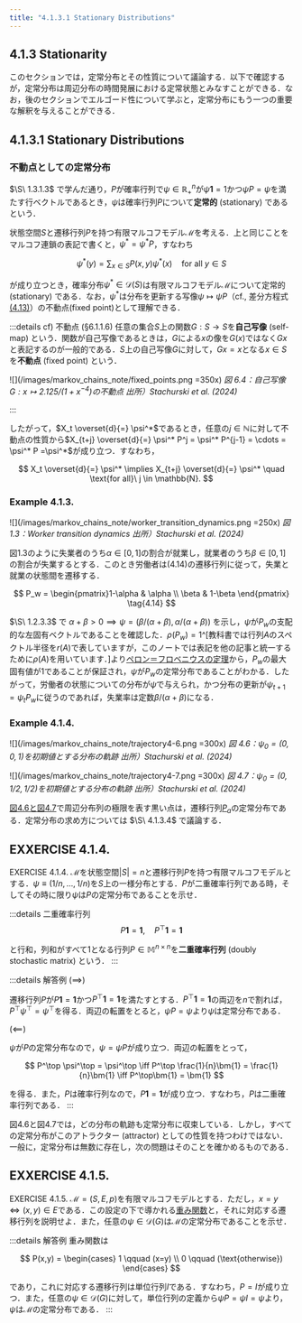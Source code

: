 ```yaml
---
title: "4.1.3.1 Stationary Distributions"
---
```


## 4.1.3 Stationarity

このセクションでは，定常分布とその性質について議論する．以下で確認するが，定常分布は周辺分布の時間発展における定常状態とみなすことができる．なお，後のセクションでエルゴード性について学ぶと，定常分布にもう一つの重要な解釈を与えることができる．

## 4.1.3.1  Stationary Distributions

### 不動点としての定常分布

$\S\ 1.3.1.3$ で学んだ通り，$P$が確率行列で$\psi \in \mathbb{R}_+^n$が$\psi\bm{1} = 1$かつ$\psi P = \psi$を満たす行ベクトルであるとき，$\psi$は確率行列$P$について**定常的** (stationary) であるという．

状態空間$S$と遷移行列$P$を持つ有限マルコフモデル$\mathscr{M}$を考える．上と同じことをマルコフ連鎖の表記で書くと，$\psi^* = \psi^* P$，すなわち

$$
\psi^*(y) = \sum_{x \in S} P(x,y)\psi^*(x) \quad \text{for all}\ y \in S
$$

が成り立つとき，確率分布$\psi^* \in \mathscr{D}(S)$は有限マルコフモデル$\mathscr{M}$について定常的 (stationary) である．なお，$\psi^*$は分布を更新する写像$\psi \mapsto \psi P$（cf., 差分方程式[$(4.13)$](https://zenn.dev/nagayu71/books/markov_chains_note/viewer/updating_marginal_distributions#forward-equation-and-forward-operator)）の不動点(fixed point)として理解できる．

:::details cf) 不動点 (§6.1.1.6)
任意の集合$S$上の関数$G: S\to S$を**自己写像** (self-map) という．関数が自己写像であるときは，$G$による$x$の像を$G(x)$ではなく$Gx$と表記するのが一般的である．$S$上の自己写像$G$に対して，$Gx = x$となる$x \in S$を**不動点** (fixed point) という．

![](/images/markov_chains_note/fixed_points.png =350x)
*図 6.4：自己写像$G: x \mapsto 2.125/(1+x^{-4})$の不動点
出所）Stachurski et al. (2024)*

:::

したがって，$X_t \overset{d}{=} \psi^*$であるとき，任意の$j \in \mathbb{N}$に対して不動点の性質から$X_{t+j} \overset{d}{=} \psi^* P^j = \psi^* P^{j-1} = \cdots = \psi^* P =\psi^*$が成り立つ．すなわち，

$$
X_t \overset{d}{=} \psi^* \implies X_{t+j} \overset{d}{=} \psi^* \quad \text{for all}\ j \in \mathbb{N}.
$$

### Example 4.1.3.

![](/images/markov_chains_note/worker_transition_dynamics.png =250x)
*図 1.3：Worker transition dynamics
出所）Stachurski et al. (2024)*

図1.3のように失業者のうち$\alpha \in [0,1]$の割合が就業し，就業者のうち$\beta \in [0,1]$の割合が失業するとする．このとき労働者は$(4.14)$の遷移行列に従って，失業と就業の状態間を遷移する．

$$
P_w = 
\begin{pmatrix}1-\alpha & \alpha \\ \beta & 1-\beta \end{pmatrix} \tag{4.14}
$$

$\S\ 1.2.3.3$ で $\alpha+\beta>0 \implies \psi = \left(\beta/(\alpha+\beta),\alpha/(\alpha+\beta)\right)$ を示し，$\psi$が$P_w$の支配的な左固有ベクトルであることを確認した．$\rho(P_w) = 1$^[教科書では行列$A$のスペクトル半径を$r(A)$で表していますが，このノートでは表記を他の記事と統一するために$\rho(A)$を用いています．]より[ペロン＝フロベニウスの定理](https://zenn.dev/nagayu71/articles/dc49767d388f98#%E3%83%9A%E3%83%AD%E3%83%B3%EF%BC%9D%E3%83%95%E3%83%AD%E3%83%99%E3%83%8B%E3%82%A6%E3%82%B9%E3%81%AE%E5%AE%9A%E7%90%86)から，$P_w$の最大固有値が$1$であることが保証され，$\psi$が$P_w$の定常分布であることがわかる．したがって，労働者の状態についての分布が$\psi$で与えられ，かつ分布の更新が$\psi_{t+1} = \psi_t P_w$に従うのであれば，失業率は定数$\beta/(\alpha+\beta)$になる．

### Example 4.1.4.

![](/images/markov_chains_note/trajectory4-6.png =300x)
*図 4.6：$\psi_0=(0,0,1)$を初期値とする分布の軌跡
出所）Stachurski et al. (2024)*

![](/images/markov_chains_note/trajectory4-7.png =300x)
*図 4.7：$\psi_0=(0,1/2,1/2)$を初期値とする分布の軌跡
出所）Stachurski et al. (2024)*

[図4.6と図4.7](https://zenn.dev/nagayu71/books/markov_chains_note/viewer/trajectories_in_the_long_run#%E5%88%86%E5%B8%83%E3%81%AE%E8%BB%8C%E8%B7%A1)で周辺分布列の極限を表す黒い点は，遷移行列[$P_a$](https://zenn.dev/nagayu71/books/markov_chains_note/viewer/transition_matrices#%E9%81%B7%E7%A7%BB%E8%A1%8C%E5%88%97)の定常分布である．定常分布の求め方については $\S\ 4.1.3.4$ で議論する．

## EXXERCISE 4.1.4.

$\text{EXERCISE 4.1.4.}$ $\mathscr{M}$を状態空間$|S|=n$と遷移行列$P$を持つ有限マルコフモデルとする．$\psi \equiv (1/n, \ldots, 1/n)$を$S$上の一様分布とする．$P$が二重確率行列である時，そしてその時に限り$\psi$は$P$の定常分布であることを示せ．

:::details 二重確率行列
$$
P\bm{1} = \bm{1},\quad P^\top\bm{1} = \bm{1}
$$

と行和，列和がすべて$1$となる行列$P\in\mathbb{M}^{n\times n}$を**二重確率行列** (doubly stochastic matrix) という．
:::

:::details 解答例
($\implies$)

遷移行列$P$が$P\bm{1} = \bm{1}$かつ$P^\top\bm{1} = \bm{1}$を満たすとする．$P^\top\bm{1} = \bm{1}$の両辺を$n$で割れば，$P^\top\psi^\top = \psi^\top$を得る．両辺の転置をとると，$\psi P = \psi$より$\psi$は定常分布である．

($\impliedby$)

$\psi$が$P$の定常分布なので，$\psi = \psi P$が成り立つ．両辺の転置をとって，

$$
P^\top \psi^\top = \psi^\top \iff P^\top \frac{1}{n}\bm{1} = \frac{1}{n}\bm{1} \iff P^\top\bm{1} = \bm{1}
$$

を得る．また，$P$は確率行列なので，$P\bm{1} = \bm{1}$が成り立つ．すなわち，$P$は二重確率行列である．
:::

図4.6と図4.7では，どの分布の軌跡も定常分布に収束している．しかし，すべての定常分布がこのアトラクター (attractor) としての性質を持つわけではない．一般に，定常分布は無数に存在し，次の問題はそのことを確かめるものである．

## EXXERCISE 4.1.5.

$\text{EXERCISE 4.1.5.}$ $\mathscr{M}=(S,E,p)$を有限マルコフモデルとする．ただし，$x=y \iff (x,y) \in E$である．この設定の下で導かれる[重み関数](https://zenn.dev/nagayu71/books/markov_chains_note/viewer/markov_models#%E5%AE%9A%E7%BE%A9)と，それに対応する遷移行列を説明せよ．また，任意の$\psi \in \mathscr{D}(G)$は$\mathscr{M}$の定常分布であることを示せ．

:::details 解答例
重み関数は

$$
P(x,y) = \begin{cases} 1 \qquad (x=y) \\ 0 \qquad (\text{otherwise}) \end{cases}
$$

であり，これに対応する遷移行列は単位行列$I$である．すなわち，$P = I$が成り立つ．また，任意の$\psi \in \mathscr{D}(G)$に対して，単位行列の定義から$\psi P =\psi I = \psi$より，$\psi$は$\mathscr{M}$の定常分布である．
:::